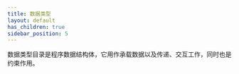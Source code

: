 ```yaml
---
title: 数据类型
layout: default
has_children: true
sidebar_position: 5
---
```


数据类型目录是程序数据结构体，它用作承载数据以及传递、交互工作，同时也是约束作用。
